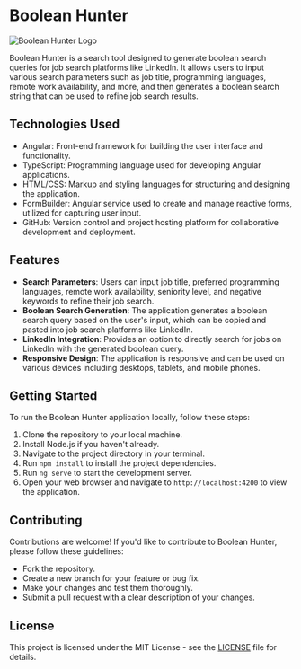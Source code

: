 # Boolean Hunter


![Boolean Hunter Logo]( https://files.oaiusercontent.com/file-z2JPQScNYGSw2p27SlEstCX0?se=2024-03-28T18%3A32%3A44Z&sp=r&sv=2021-08-06&sr=b&rscc=max-age%3D299%2C%20immutable&rscd=attachment%3B%20filename%3Dboleeanhunter.png&sig=uNIRaMXlBcYB1KDCQrNxdTlg67xo6zyBBth5dN0Mdls%3D)

Boolean Hunter is a search tool designed to generate boolean search queries for job search platforms like LinkedIn. It allows users to input various search parameters such as job title, programming languages, remote work availability, and more, and then generates a boolean search string that can be used to refine job search results.

## Technologies Used
- Angular: Front-end framework for building the user interface and functionality.
- TypeScript: Programming language used for developing Angular applications.
- HTML/CSS: Markup and styling languages for structuring and designing the application.
- FormBuilder: Angular service used to create and manage reactive forms, utilized for capturing user input.
- GitHub: Version control and project hosting platform for collaborative development and deployment.

## Features
- **Search Parameters**: Users can input job title, preferred programming languages, remote work availability, seniority level, and negative keywords to refine their job search.
- **Boolean Search Generation**: The application generates a boolean search query based on the user's input, which can be copied and pasted into job search platforms like LinkedIn.
- **LinkedIn Integration**: Provides an option to directly search for jobs on LinkedIn with the generated boolean query.
- **Responsive Design**: The application is responsive and can be used on various devices including desktops, tablets, and mobile phones.

## Getting Started
To run the Boolean Hunter application locally, follow these steps:
1. Clone the repository to your local machine.
2. Install Node.js if you haven't already.
3. Navigate to the project directory in your terminal.
4. Run `npm install` to install the project dependencies.
5. Run `ng serve` to start the development server.
6. Open your web browser and navigate to `http://localhost:4200` to view the application.

## Contributing
Contributions are welcome! If you'd like to contribute to Boolean Hunter, please follow these guidelines:
- Fork the repository.
- Create a new branch for your feature or bug fix.
- Make your changes and test them thoroughly.
- Submit a pull request with a clear description of your changes.

## License
This project is licensed under the MIT License - see the [LICENSE](LICENSE) file for details.
